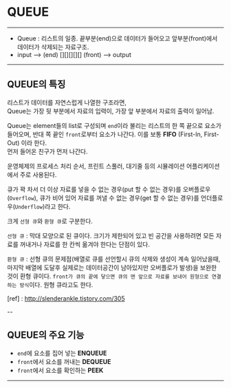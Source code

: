
# QUEUE

---

- Queue : 리스트의 일종. 끝부분(end)으로 데이터가 들어오고 앞부분(front)에서 데이터가 삭제되는 자료구조.  
-  input --> (end) [][][][][] (front) --> output  

---

## QUEUE의 특징

  리스트가 데이터를 자연스럽게 나열한 구조라면,  
  Queue는 가장 뒷 부분에서 자료의 입력이, 가장 앞 부분에서 자료의 출력이 일어남.
  
  Queue는 element들의 list로 구성되며 `end`이라 불리는 리스트의 한 쪽 끝으로 요소가 들어오며, 반대 쪽 끝인 `front`로부터 요소가 나간다.
  이를 보통 __FIFO__ (First-In, First-Out) 이라 한다.  
  먼저 들어온 친구가 먼저 나간다.  

  운영체제의 프로세스 처리 순서, 프린트 스풀러, 대기줄 등의 시뮬레이션 어플리케이션에서 주로 사용된다.  

  큐가 꽉 차서 더 이상 자료를 넣을 수 없는 경우(put 할 수 없는 경우)를 오버플로우(`Overflow`), 큐가 비어 있어 자료를 꺼낼 수 없는 경우(get 할 수 없는 경우)를 언더플로우(`Underflow`)라고 한다.  

  크게 `선형 큐`와 `환형 큐`로 구분한다.  

  `선형 큐` : 막대 모양으로 된 큐이다. 크기가 제한되어 있고 빈 공간을 사용하려면 모든 자료를 꺼내거나 자료를 한 칸씩 옮겨야 한다는 단점이 있다.

  `환형 큐` : 선형 큐의 문제점(배열로 큐를 선언할시 큐의 삭제와 생성이 계속 일어났을때, 마지막 배열에 도달후 실제로는 데이터공간이 남아있지만 오버플로가 발생)을 보완한 것이 환형 큐이다. `front가 큐의 끝에 닿으면 큐의 맨 앞으로 자료를 보내어 원형으로 연결 하는 방식`이다.
  원형 큐라고도 한다.  

  [ref] : http://slenderankle.tistory.com/305  

--

## QUEUE의 주요 기능

  - `end`에 요소를 집어 넣는 __ENQUEUE__  
  - `front`에서 요소를 꺼내는 __DEQUEUE__  
  - `front`에서 요소를 확인하는 __PEEK__  

---
